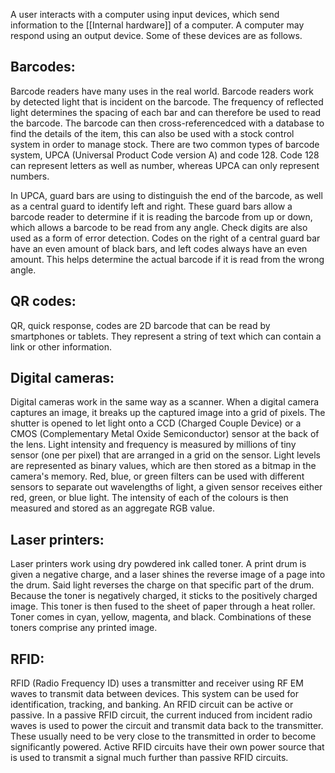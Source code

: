 A user interacts with a computer using input devices, which send information to the [[Internal hardware]] of a computer. A computer may respond using an output device. Some of these devices are as follows.

## Barcodes:

Barcode readers have many uses in the real world. Barcode readers work by detected light that is incident on the barcode. The frequency of reflected light determines the spacing of each bar and can therefore be used to read the barcode. The barcode can then cross-referencedced with a database to find the details of the item, this can also be used with a stock control system in order to manage stock. There are two common types of barcode system, UPCA (Universal Product Code version A) and code 128. Code 128 can represent letters as well as number, whereas UPCA can only represent numbers.

In UPCA, guard bars are using to distinguish the end of the barcode, as well as a central guard to identify left and right. These guard bars allow a barcode reader to determine if it is reading the barcode from up or down, which allows a barcode to be read from any angle. Check digits are also used as a form of error detection. Codes on the right of a central guard bar have an even amount of black bars, and left codes always have an even amount. This helps determine the actual barcode if it is read from the wrong angle.

## QR codes:

QR, quick response, codes are 2D barcode that can be read by smartphones or tablets. They represent a string of text which can contain a link or other information.

## Digital cameras:

Digital cameras work in the same way as a scanner. When a digital camera captures an image, it breaks up the captured image into a grid of pixels. The shutter is opened to let light onto a CCD (Charged Couple Device) or a CMOS (Complementary Metal Oxide Semiconductor) sensor at the back of the lens. Light intensity and frequency is measured by millions of tiny sensor (one per pixel) that are arranged in a grid on the sensor. Light levels are represented as binary values, which are then stored as a bitmap in the camera's memory. Red, blue, or green filters can be used with different sensors to separate out wavelengths of light, a given sensor receives either red, green, or blue light. The intensity of each of the colours is then measured and stored as an aggregate RGB value.

## Laser printers:

Laser printers work using dry powdered ink called toner. A print drum is given a negative charge, and a laser shines the reverse image of a page into the drum. Said light reverses the charge on that specific part of the drum. Because the toner is negatively charged, it sticks to the positively charged image. This toner is then fused to the sheet of paper through a heat roller. Toner comes in cyan, yellow, magenta, and black. Combinations of these toners comprise any printed image.

## RFID:

RFID (Radio Frequency ID) uses a transmitter and receiver using RF EM waves to transmit data between devices. This system can be used for identification, tracking, and banking. An RFID circuit can be active or passive. In a passive RFID circuit, the current induced from incident radio waves is used to power the circuit and transmit data back to the transmitter. These usually need to be very close to the transmitted in order to become significantly powered. Active RFID circuits have their own power source that is used to transmit a signal much further than passive RFID circuits.

